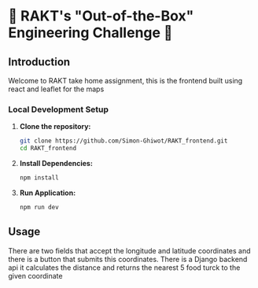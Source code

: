 # 🚀 RAKT's "Out-of-the-Box" Engineering Challenge 🌟

## Introduction

Welcome to RAKT take home assignment, this is the frontend built using react and leaflet for the maps

### Local Development Setup

1. **Clone the repository:**

   ```bash
   git clone https://github.com/Simon-Ghiwot/RAKT_frontend.git
   cd RAKT_frontend
   ```

2. **Install Dependencies:**

   ```bash
   npm install
   ```

3. **Run Application:**

   ```bash
   npm run dev
   ```
## Usage
There are two fields that accept the longitude and latitude coordinates and there is a button that submits this coordinates. There is a Django backend api it calculates the distance and returns the nearest 5 food turck to the given coordinate
